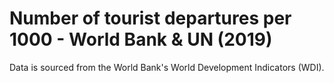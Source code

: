 # Number of tourist departures per 1000 - World Bank & UN (2019)

Data is sourced from the World Bank's World Development Indicators (WDI).